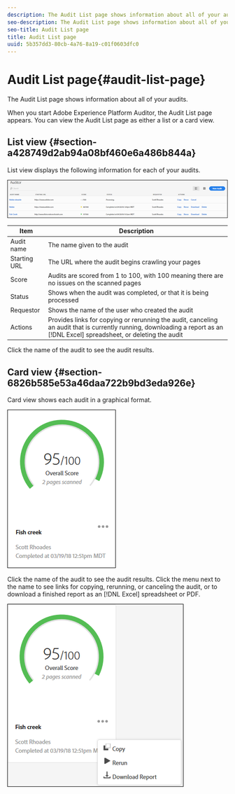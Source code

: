 ```yaml
---
description: The Audit List page shows information about all of your audits.
seo-description: The Audit List page shows information about all of your audits.
seo-title: Audit List page
title: Audit List page
uuid: 5b357dd3-80cb-4a76-8a19-c01f0603dfc0
---
```


# Audit List page{#audit-list-page}

The Audit List page shows information about all of your audits.

When you start Adobe Experience Platform Auditor, the Audit List page appears. You can view the Audit List page as either a list or a card view.

## List view {#section-a428749d2ab94a08bf460e6a486b844a}

List view displays the following information for each of your audits.

![](assets/audit-list.png)

| Item | Description |
|---|---|
| Audit name | The name given to the audit |
| Starting URL | The URL where the audit begins crawling your pages | 
| Score | Audits are scored from 1 to 100, with 100 meaning there are no issues on the scanned pages | 
| Status | Shows when the audit was completed, or that it is being processed |
| Requestor | Shows the name of the user who created the audit |
| Actions | Provides links for copying or rerunning the audit, canceling an audit that is currently running, downloading a report as an [!DNL Excel] spreadsheet, or deleting the audit |

Click the name of the audit to see the audit results.

## Card view {#section-6826b585e53a46daa722b9bd3eda926e}

Card view shows each audit in a graphical format.

![](assets/card.png)

Click the name of the audit to see the audit results. Click the menu next to the name to see links for copying, rerunning, or canceling the audit, or to download a finished report as an [!DNL Excel] spreadsheet or PDF.

![](assets/card-menu.png)
